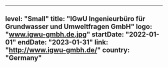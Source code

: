 
---
level: "Small"
title: "IGwU Ingenieurbüro für Grundwasser und Umweltfragen GmbH"
logo: "www.igwu-gmbh.de.jpg"
startDate: "2022-01-01"
endDate: "2023-01-31"
link: "http://www.igwu-gmbh.de/"
country: "Germany"
---

